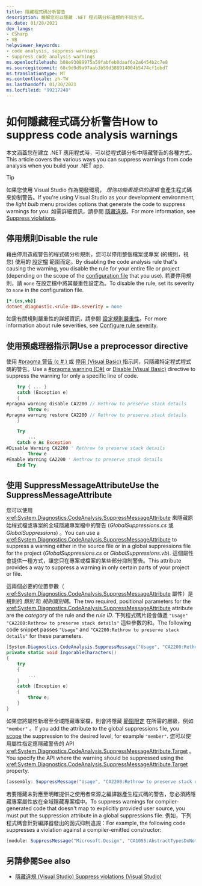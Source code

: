 ```yaml
---
title: 隱藏程式碼分析警告
description: 瞭解您可以隱藏 .NET 程式碼分析違規的不同方式。
ms.date: 01/28/2021
dev_langs:
- CSharp
- VB
helpviewer_keywords:
- code analysis, suppress warnings
- suppress code analysis warnings
ms.openlocfilehash: b08e93089975a59fabfeb0daaf6a2a6454b2c7e8
ms.sourcegitcommit: 68c9d9d9a97aab3b59d388914004b5474cf1dbd7
ms.translationtype: MT
ms.contentlocale: zh-TW
ms.lasthandoff: 01/30/2021
ms.locfileid: "99217248"
---
```

# <a name="how-to-suppress-code-analysis-warnings"></a><span data-ttu-id="7df85-103">如何隱藏程式碼分析警告</span><span class="sxs-lookup"><span data-stu-id="7df85-103">How to suppress code analysis warnings</span></span>

<span data-ttu-id="7df85-104">本文涵蓋您在建立 .NET 應用程式時，可以從程式碼分析中隱藏警告的各種方式。</span><span class="sxs-lookup"><span data-stu-id="7df85-104">This article covers the various ways you can suppress warnings from code analysis when you build your .NET app.</span></span>

> [!TIP]
> <span data-ttu-id="7df85-105">如果您使用 Visual Studio 作為開發環境， *燈泡功能表提供的選項* 會產生程式碼來抑制警告。</span><span class="sxs-lookup"><span data-stu-id="7df85-105">If you're using Visual Studio as your development environment, the *light bulb* menu provides options that generate the code to suppress warnings for you.</span></span> <span data-ttu-id="7df85-106">如需詳細資訊，請參閱 [隱藏違規](/visualstudio/code-quality/use-roslyn-analyzers?#suppress-violations)。</span><span class="sxs-lookup"><span data-stu-id="7df85-106">For more information, see [Suppress violations](/visualstudio/code-quality/use-roslyn-analyzers?#suppress-violations).</span></span>

## <a name="disable-the-rule"></a><span data-ttu-id="7df85-107">停用規則</span><span class="sxs-lookup"><span data-stu-id="7df85-107">Disable the rule</span></span>

<span data-ttu-id="7df85-108">藉由停用造成警告的程式碼分析規則，您可以停用整個檔案或專案 (的規則，視您) 使用的 [設定檔](configuration-files.md) 範圍而定。</span><span class="sxs-lookup"><span data-stu-id="7df85-108">By disabling the code analysis rule that's causing the warning, you disable the rule for your entire file or project (depending on the scope of the [configuration file](configuration-files.md) that you use).</span></span> <span data-ttu-id="7df85-109">若要停用規則，請 `none` 在設定檔中將其嚴重性設定為。</span><span class="sxs-lookup"><span data-stu-id="7df85-109">To disable the rule, set its severity to `none` in the configuration file.</span></span>

```ini
[*.{cs,vb}]
dotnet_diagnostic.<rule-ID>.severity = none
```

<span data-ttu-id="7df85-110">如需有關規則嚴重性的詳細資訊，請參閱 [設定規則嚴重性](~/docs/fundamentals/code-analysis/configuration-options.md#severity-level)。</span><span class="sxs-lookup"><span data-stu-id="7df85-110">For more information about rule severities, see [Configure rule severity](~/docs/fundamentals/code-analysis/configuration-options.md#severity-level).</span></span>

## <a name="use-a-preprocessor-directive"></a><span data-ttu-id="7df85-111">使用預處理器指示詞</span><span class="sxs-lookup"><span data-stu-id="7df85-111">Use a preprocessor directive</span></span>

<span data-ttu-id="7df85-112">使用 [#pragma 警告 (c # ) ](../../csharp/language-reference/preprocessor-directives/preprocessor-pragma-warning.md) 或 [停用 (Visual Basic) ](../../visual-basic/language-reference/directives/disable-enable.md) 指示詞，只隱藏特定程式程式碼的警告。</span><span class="sxs-lookup"><span data-stu-id="7df85-112">Use a [#pragma warning (C#)](../../csharp/language-reference/preprocessor-directives/preprocessor-pragma-warning.md) or [Disable (Visual Basic)](../../visual-basic/language-reference/directives/disable-enable.md) directive to suppress the warning for only a specific line of code.</span></span>

```csharp
    try { ... }
    catch (Exception e)
    {
#pragma warning disable CA2200 // Rethrow to preserve stack details
        throw e;
#pragma warning restore CA2200 // Rethrow to preserve stack details
    }
```

```vb
    Try
        ...
    Catch e As Exception
#Disable Warning CA2200 ' Rethrow to preserve stack details
        Throw e
#Enable Warning CA2200 ' Rethrow to preserve stack details
    End Try
```

## <a name="use-the-suppressmessageattribute"></a><span data-ttu-id="7df85-113">使用 SuppressMessageAttribute</span><span class="sxs-lookup"><span data-stu-id="7df85-113">Use the SuppressMessageAttribute</span></span>

<span data-ttu-id="7df85-114">您可以使用 <xref:System.Diagnostics.CodeAnalysis.SuppressMessageAttribute> 來隱藏原始程式檔或專案的全域隱藏專案檔中的警告 (*GlobalSuppressions.cs* 或 *GlobalSuppressions*) 。</span><span class="sxs-lookup"><span data-stu-id="7df85-114">You can use a <xref:System.Diagnostics.CodeAnalysis.SuppressMessageAttribute> to suppress a warning either in the source file or in a global suppressions file for the project (*GlobalSuppressions.cs* or *GlobalSuppressions.vb*).</span></span> <span data-ttu-id="7df85-115">這個屬性會提供一種方式，讓您只在專案或檔案的某些部分抑制警告。</span><span class="sxs-lookup"><span data-stu-id="7df85-115">This attribute provides a way to suppress a warning in only certain parts of your project or file.</span></span>

<span data-ttu-id="7df85-116">這兩個必要的位置參數（ <xref:System.Diagnostics.CodeAnalysis.SuppressMessageAttribute> 屬性）是規則的 *類別* 和 *規則識別碼*。</span><span class="sxs-lookup"><span data-stu-id="7df85-116">The two required, positional parameters for the <xref:System.Diagnostics.CodeAnalysis.SuppressMessageAttribute> attribute are the *category* of the rule and the *rule ID*.</span></span> <span data-ttu-id="7df85-117">下列程式碼片段會傳遞 `"Usage"` `"CA2200:Rethrow to preserve stack details"` 這些參數的和。</span><span class="sxs-lookup"><span data-stu-id="7df85-117">The following code snippet passes `"Usage"` and `"CA2200:Rethrow to preserve stack details"` for these parameters.</span></span>

```csharp
[System.Diagnostics.CodeAnalysis.SuppressMessage("Usage", "CA2200:Rethrow to preserve stack details", Justification = "Not production code.")]
private static void IngorableCharacters()
{
    try
    {
        ...
    }
    catch (Exception e)
    {
        throw e;
    }
}
```

<span data-ttu-id="7df85-118">如果您將屬性新增至全域隱藏專案檔，則會將隱藏 [範圍限定](xref:System.Diagnostics.CodeAnalysis.SuppressMessageAttribute.Scope) 在所需的層級，例如 `"member"` 。</span><span class="sxs-lookup"><span data-stu-id="7df85-118">If you add the attribute to the global suppressions file, you [scope](xref:System.Diagnostics.CodeAnalysis.SuppressMessageAttribute.Scope) the suppression to the desired level, for example `"member"`.</span></span> <span data-ttu-id="7df85-119">您可以使用屬性指定應隱藏警告的 API <xref:System.Diagnostics.CodeAnalysis.SuppressMessageAttribute.Target> 。</span><span class="sxs-lookup"><span data-stu-id="7df85-119">You specify the API where the warning should be suppressed using the <xref:System.Diagnostics.CodeAnalysis.SuppressMessageAttribute.Target> property.</span></span>

```csharp
[assembly: SuppressMessage("Usage", "CA2200:Rethrow to preserve stack details", Justification = "Not production code.", Scope = "member", Target = "~M:MyApp.Program.IngorableCharacters")]
```

<span data-ttu-id="7df85-120">若要隱藏未對應至明確提供之使用者來源之編譯器產生程式碼的警告，您必須將隱藏專案屬性放在全域隱藏專案檔中。</span><span class="sxs-lookup"><span data-stu-id="7df85-120">To suppress warnings for compiler-generated code that doesn't map to explicitly provided user source, you must put the suppression attribute in a global suppressions file.</span></span> <span data-ttu-id="7df85-121">例如，下列程式碼會針對編譯器發出的函式抑制違規：</span><span class="sxs-lookup"><span data-stu-id="7df85-121">For example, the following code suppresses a violation against a compiler-emitted constructor:</span></span>

```csharp
[module: SuppressMessage("Microsoft.Design", "CA1055:AbstractTypesDoNotHavePublicConstructors", Scope="member", Target="MyTools.Type..ctor()")]
```

## <a name="see-also"></a><span data-ttu-id="7df85-122">另請參閱</span><span class="sxs-lookup"><span data-stu-id="7df85-122">See also</span></span>

- [<span data-ttu-id="7df85-123">隱藏違規 (Visual Studio) </span><span class="sxs-lookup"><span data-stu-id="7df85-123">Suppress violations (Visual Studio)</span></span>](/visualstudio/code-quality/use-roslyn-analyzers?#suppress-violations)
